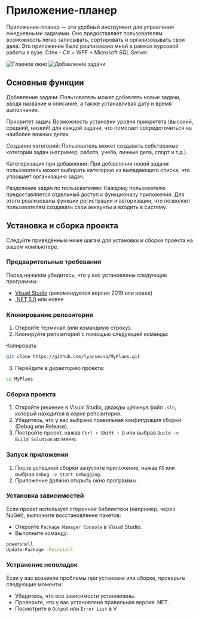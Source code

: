 # Приложение-планер

Приложение-планер — это удобный инструмент для управления ежедневными задачами. Оно предоставляет пользователям возможность легко записывать, сортировать и организовывать свои дела. Это приложение было реализовано мной в рамках курсовой работы в вузе. Стек - C# + WPF + Microsoft SQL Server

<image src="https://github.com/lyacsevna/MyPlans/blob/master/mainwindow.png?raw=true" alt="Главное окно">
<image src="https://github.com/lyacsevna/MyPlans/blob/master/addtask.png?raw=true" alt="Добавление задачи">

## Основные функции

Добавление задачи: Пользователь может добавлять новые задачи, вводя название и описание, а также устанавливая дату и время выполнения.

Приоритет задач: Возможность установки уровня приоритета (высокий, средний, низкий) для каждой задачи, что помогает сосредоточиться на наиболее важных делах.

Создание категорий: Пользователь может создавать собственные категории задач (например, работа, учеба, личные дела, спорт и т.д.).

Категоризация при добавлении: При добавлении новой задачи пользователь может выбирать категорию из выпадающего списка, что упрощает организацию задач.

Разделение задач по пользователям: Каждому пользователю предоставляется отдельный доступ к функционалу приложения. Для этого реализованы функции регистрации и авторизации, что позволяет пользователям создавать свои аккаунты и входить в систему.

## Установка и сборка проекта

Следуйте приведённым ниже шагам для установки и сборки проекта на вашем компьютере.

### Предварительные требования

Перед началом убедитесь, что у вас установлены следующие программы:

- [Visual Studio](https://visualstudio.microsoft.com/) (рекомендуется версия 2019 или новее)
- [.NET 5.0](https://dotnet.microsoft.com/download/dotnet/5.0) или новее

### Клонирование репозитория

1. Откройте терминал (или командную строку).
2. Клонируйте репозиторий с помощью следующей команды:

Копировать
```bash
git clone https://github.com/lyacsevna/MyPlans.git
```
3. Перейдите в директорию проекта:
```bash
cd MyPlans
```
### Сборка проекта

1. Откройте решение в Visual Studio, дважды щёлкнув файл `.sln`, который находится в корне репозитория.
2. Убедитесь, что у вас выбрана правильная конфигурация сборки (Debug или Release).
3. Постройте проект, нажав `Ctrl + Shift + B` или выбрав `Build -> Build Solution` из меню.

### Запуск приложения

1. После успешной сборки запустите приложение, нажав `F5` или выбрав `Debug -> Start Debugging`.
2. Приложение должно открыть окно программы.

### Установка зависимостей

Если проект использует сторонние библиотеки (например, через NuGet), выполните восстановление пакетов:

- Откройте `Package Manager Console` в Visual Studio.
- Выполните команду:
```bash
powershell
Update-Package -Reinstall
```
### Устранение неполадок

Если у вас возникли проблемы при установке или сборке, проверьте следующие моменты:

- Убедитесь, что все зависимости установлены.
- Проверьте, что у вас установлена правильная версия .NET.
- Посмотрите в `Output` или `Error List` в V
